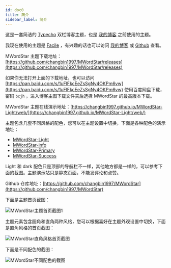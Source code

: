 ```yaml
---
id: doc0
title: 简介
sidebar_label: 简介
---
```


这是一套简洁的 [Typecho](https://typecho.org/) 双栏博客主题，也是 [我的博客](https://www.misterma.com/) 之前使用的主题。

我现在使用的主题是 [Facile](https://github.com/changbin1997/Facile) ，有兴趣的话也可以访问 [我的博客](https://www.misterma.com/) 或 [Github](https://github.com/changbin1997/Facile) 查看。

MWordStar 主题下载地址：[https://github.com/changbin1997/MWordStar/releases](https://github.com/changbin1997/MWordStar/releases)

如果你无法打开上面的下载地址，也可以访问 [https://pan.baidu.com/s/1uFlFkcEeZsSgNy4OKPm6vw](https://pan.baidu.com/s/1uFlFkcEeZsSgNy4OKPm6vw) 使用百度网盘下载，密码 `bcjh` ，进入博客主图下载文件夹后选择 MWordStar 的最高版本下载。

MWordStar 主题在线演示地址：[https://changbin1997.github.io/MWordStar-Light/web/](https://changbin1997.github.io/MWordStar-Light/web/)

主题包含几套不同风格的配色，您可以在主题设置中切换，下面是各种配色的演示地址：

* [MWordStar-Light](https://changbin1997.github.io/MWordStar-Light/web/)
* [MWordStar-info](https://changbin1997.github.io/MWordStar-info/web/)
* [MWordStar-Primary](https://changbin1997.github.io/MWordStar-Primary/web/)
* [MWordStar-Success](https://changbin1997.github.io/MWordStar-Success/web/)

Light 和 dark 配色只是顶部的导航栏不一样，其他地方都是一样的，可以参考下面的截图。主题演示站只是静态页面，不能发评论和点赞。

Github 仓库地址：[https://github.com/changbin1997/MWordStar](https://github.com/changbin1997/MWordStar)

下面是主题首页截图：

![MWordStar主题首页截图1](assets/16043686604695.png)

主题元素包含圆角和直角两种风格，您可以根据喜好在主题外观设置中切换，下面是直角风格的首页截图：

![MWordStar直角风格首页截图](assets/16043686924621.jpg)

下面是不同配色的截图：

![MWordStar不同配色的截图](assets/16043687256363.jpg)